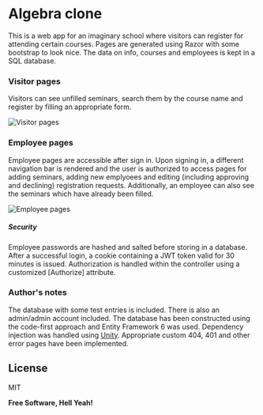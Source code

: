 # Algebra clone

This is a web app for an imaginary school where visitors can register for attending certain courses. Pages are generated using Razor with some bootstrap to look nice. The data on info, courses and employees is kept in a SQL database.


### Visitor pages

Visitors can see unfilled seminars, search them by the course name and register by filling an appropriate form.

![Visitor pages](https://i.imgur.com/uykzGNk.png)

### Employee pages

Employee pages are accessible after sign in. Upon signing in, a different navigation bar is rendered and the user is authorized to access pages for adding seminars, adding new emplyoees and editing (including approving and declining) registration requests. Additionally, an employee can also see the seminars which have already been filled.

![Employee pages](https://i.imgur.com/MAVzcaZ.png)


##### Security
Employee passwords are hashed and salted before storing in a database. After a successful login, a cookie containing a JWT token valid for 30 minutes is issued. Authorization is handled within the controller using a customized [Authorize] attribute.

### Author's notes

The database with some test entries is included. There is also an admin/admin account included. The database has been constructed using the code-first approach and Entity Framework 6 was used. Dependency injection was handled using [Unity](https://github.com/unitycontainer). Appropriate custom 404, 401 and other error pages have been implemented.


License
----

MIT


**Free Software, Hell Yeah!**

